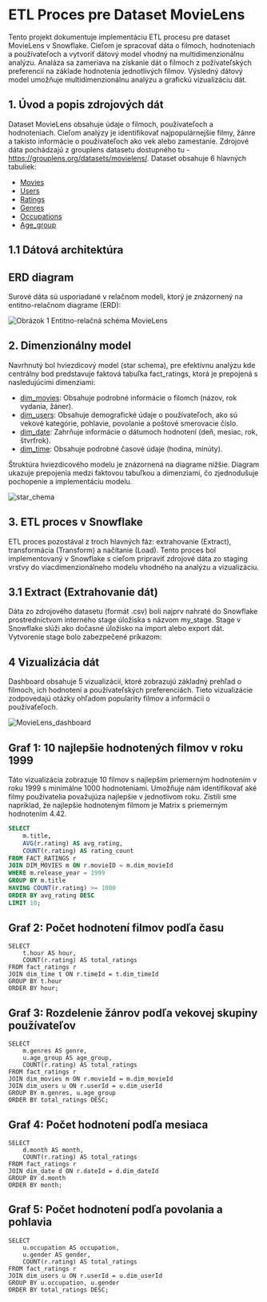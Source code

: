 # ETL Proces pre Dataset MovieLens

Tento projekt dokumentuje implementáciu ETL procesu pre dataset MovieLens v Snowflake. Cieľom je spracovať dáta o filmoch, hodnoteniach a používateľoch a vytvoriť dátový model vhodný na multidimenzionálnu analýzu. Analáza sa zameriava na získanie dát o filmoch z požívateľských preferencií na základe hodnotenia jednotlivých filmov. Výsledný dátový model umožňuje multidimenzionálnu analýzu a grafickú vizualizáciu dát.

## 1. Úvod a popis zdrojových dát
Dataset MovieLens obsahuje údaje o filmoch, používateľoch a hodnoteniach. Cieľom analýzy je identifikovať najpopulárnejšie filmy, žánre a takisto informácie o používateľoch ako vek alebo zamestanie.
Zdrojové dáta pochádzajú z grouplens datasetu dostupného tu - https://grouplens.org/datasets/movielens/. Dataset obsahuje 6 hlavných tabuliek:

- [Movies](#movies)
- [Users](#users)
- [Ratings](#ratings)
- [Genres](#genres)
- [Occupations](#occupations)
- [Age_group](#age_group)

 ## 1.1 Dátová architektúra

 ## ERD diagram
 Surové dáta sú usporiadané v relačnom modeli, ktorý je znázornený na entitno-relačnom diagrame (ERD):
 
![Obrázok 1 Entitno-relačná schéma MovieLens](https://github.com/user-attachments/assets/b35ae0ce-a0df-479f-a020-f2819d54e47e)

## 2. Dimenzionálny model
Navrhnutý bol hviezdicový model (star schema), pre efektívnu analýzu kde centrálny bod predstavuje faktová tabuľka fact_ratings, ktorá je prepojená s nasledujúcimi dimenziami:

- [dim_movies](dim_movies): Obsahuje podrobné informácie o filomch (názov, rok vydania, žáner).
- [dim_users](dim_users): Obsahuje demografické údaje o používateľoch, ako sú vekové kategórie, pohlavie, povolanie a poštové smerovacie číslo.
- [dim_date](dim_date): Zahrňuje informácie o dátumoch hodnotení (deň, mesiac, rok, štvrťrok).
- [dim_time](dim_time): Obsahuje podrobné časové údaje (hodina, minúty).

  
Štruktúra hviezdicového modelu je znázornená na diagrame nižšie. Diagram ukazuje prepojenia medzi faktovou tabuľkou a dimenziami, čo zjednodušuje pochopenie a implementáciu modelu.


![star_chema](https://github.com/user-attachments/assets/68fbbe13-00d4-4d2c-9944-b9c544a55f0d)



## 3. ETL proces v Snowflake
ETL proces pozostával z troch hlavných fáz: extrahovanie (Extract), transformácia (Transform) a načítanie (Load). Tento proces bol implementovaný v Snowflake s cieľom pripraviť zdrojové dáta zo staging vrstvy do viacdimenzionálneho modelu vhodného na analýzu a vizualizáciu.

## 3.1 Extract (Extrahovanie dát)
Dáta zo zdrojového datasetu (formát .csv) boli najprv nahraté do Snowflake prostredníctvom interného stage úložiska s názvom my_stage. Stage v Snowflake slúži ako dočasné úložisko na import alebo export dát. Vytvorenie stage bolo zabezpečené príkazom:

## 4 Vizualizácia dát
Dashboard obsahuje 5 vizualizácií, ktoré zobrazujú základný prehľad o filmoch, ich hodnotení a používateľských preferenciách. Tieto vizualizácie zodpovedajú otázky ohľadom popularity filmov a informácií o používaťeľoch.

![MovieLens_dashboard](https://github.com/user-attachments/assets/62c46063-c9a2-4d22-b836-c9b8402ea360)

## Graf 1: 10 najlepšie hodnotených filmov v roku 1999
Táto vizualizácia zobrazuje 10 filmov s najlepším priemerným hodnotením v roku 1999 s minimálne 1000 hodnoteniami. Umožňuje nám identifikovať aké filmy používatelia považujúza najlepšie v jednotlivom roku. Zistili sme napríklad, že najlepšie hodnoteným filmom je Matrix s priemerným hodnotením 4.42.

``` sql
SELECT 
    m.title, 
    AVG(r.rating) AS avg_rating,
    COUNT(r.rating) AS rating_count
FROM FACT_RATINGS r
JOIN DIM_MOVIES m ON r.movieID = m.dim_movieId
WHERE m.release_year = 1999
GROUP BY m.title
HAVING COUNT(r.rating) >= 1000
ORDER BY avg_rating DESC
LIMIT 10;
```
## Graf 2: Počet hodnotení filmov podľa času

```
SELECT
    t.hour AS hour,
    COUNT(r.rating) AS total_ratings
FROM fact_ratings r
JOIN dim_time t ON r.timeId = t.dim_timeId
GROUP BY t.hour
ORDER BY hour;
```

## Graf 3: Rozdelenie žánrov podľa vekovej skupiny používateľov
```
SELECT
    m.genres AS genre,
    u.age_group AS age_group,
    COUNT(r.rating) AS total_ratings
FROM fact_ratings r
JOIN dim_movies m ON r.movieId = m.dim_movieId
JOIN dim_users u ON r.userId = u.dim_userId
GROUP BY m.genres, u.age_group
ORDER BY total_ratings DESC;
```

## Graf 4: Počet hodnotení podľa mesiaca 
```
SELECT
    d.month AS month,
    COUNT(r.rating) AS total_ratings
FROM fact_ratings r
JOIN dim_date d ON r.dateId = d.dim_dateId
GROUP BY d.month
ORDER BY month;
```
## Graf 5: Počet hodnotení podľa povolania a pohlavia
```
SELECT
    u.occupation AS occupation,
    u.gender AS gender,
    COUNT(r.rating) AS total_ratings
FROM fact_ratings r
JOIN dim_users u ON r.userId = u.dim_userId
GROUP BY u.occupation, u.gender
ORDER BY total_ratings DESC;
```
